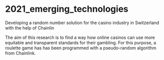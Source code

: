 # 2021_emerging_technologies
Developing a random number solution for the casino industry in Switzerland with the help of Chainlin

The aim of this research is to find a way how online casinos can use more equitable and transparent standards for their gambling. For this purpose, a roulette game has has been programmed with a pseudo-random algorithm from Chainlink.
